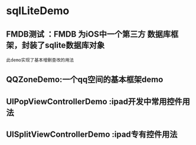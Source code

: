 # sqlLiteDemo
## FMDB测试 ：FMDB 为iOS中一个第三方 数据库框架，封装了sqlite数据库对象<br/>
    此demo实现了基本增删查改的用法
## QQZoneDemo:一个qq空间的基本框架demo

## UIPopViewControllerDemo :ipad开发中常用控件用法

## UISplitViewControllerDemo :ipad专有控件用法
